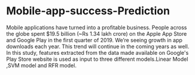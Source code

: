 # Mobile-app-success-Prediction
Mobile applications have turned into a profitable business. People across the globe spent $19.5 billion (~Rs 1.34 lakh crore) on the Apple App Store and Google Play in the first quarter of 2019. We’re seeing growth in app downloads each year. This trend will continue in the coming years as well.  In this study, features extracted from the data made available on Google's Play Store website is used as input to three different models.Linear Model ,SVM model and RFR model. 
